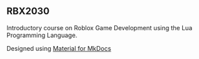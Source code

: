 ## RBX2030

Introductory course on Roblox Game Development using the Lua Programming Language.

Designed using [Material for MkDocs](https://squidfunk.github.io/mkdocs-material/)
